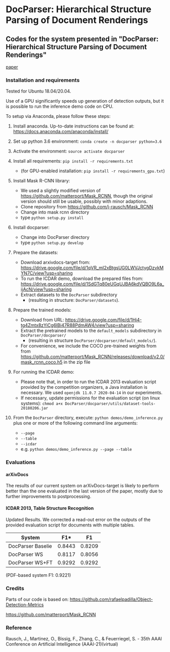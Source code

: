 # DocParser: Hierarchical Structure Parsing of Document Renderings
## Codes for the system presented in "DocParser: Hierarchical Structure Parsing of Document Renderings"
[paper](https://arxiv.org/abs/1911.01702)


### Installation and requirements

Tested for Ubuntu 18.04/20.04.

Use of a GPU significantly speeds up generation of detection outputs, but it is possible to run the inference demo code on CPU.

To setup via Anaconda, please follow these steps:

1. Install anaconda. Up-to-date instructions can be found at: https://docs.anaconda.com/anaconda/install/

2. Set up python 3.6 environment: 
`conda create -n docparser python=3.6`

3. Activate the environment:
`source activate docparser`

4. Install all requirements:
`pip install -r requirements.txt`
	- (for GPU-enabled installation: `pip install -r requirements_gpu.txt`)


5. Install Mask R-CNN library:
    - We used a slightly modified version of https://github.com/matterport/Mask_RCNN, though the original version should still be usable, possibly with minor adaptions.
    - Clone repository from https://github.com/j-rausch/Mask_RCNN 
	- Change into mask rcnn directory 
	- type `python setup.py install`

6. Install docparser:
	- Change into DocParser directory 
	- type `python setup.py develop`

7. Prepare the datasets:
	- Download arxivdocs-target from:
    https://drive.google.com/file/d/1qVR_mI2xBtgsUG0LWVJctygDzvkMYN7C/view?usp=sharing
	- To run the ICDAR demo, download the prepared files from:
    https://drive.google.com/file/d/1SdGTq80eUGqUJBA6kdVQBO9L6a_ijAcN/view?usp=sharing
	- Extract datasets to the `DocParser` subdirectory 
		- (resulting in structure: `DocParser/datasets`). 

8. Prepare the trained models:
	- Download from URL:
    https://drive.google.com/file/d/1Hi4-tg4Zmtx8zYiCg6IBi47R88PdmAW4/view?usp=sharing 
	- Extract the pretrained models to the `default_models` subdirectory in `DocParser/docparser/`
		- (resulting in structure `DocParser/docparser/default_models/`).
    - For convenience, we include the COCO pre-trained weights from from https://github.com/matterport/Mask_RCNN/releases/download/v2.0/mask_rcnn_coco.h5 in the zip file

9. For running the ICDAR demo:
	- Please note that, in order to run the ICDAR 2013 evaluation script provided by the competition organizers, a Java installation is necessary. We used `openjdk 11.0.7 2020-04-14` in our experiments. 
	- If necessary, update permissions for the evaluation script (on linux systems):
		`chmod a+x DocParser/docparser/utils/dataset-tools-20180206.jar`


10. From the `DocParser` directory, execute:
`python demos/demo_inference.py` plus one or more of the following command line arguments:
	
	- `--page`
	- `--table`
	- `--icdar`
	- e.g. `python demos/demo_inference.py --page --table`


### Evaluations

#### arXivDocs
The results of our current system on arXivDocs-target is likely to perform better than the one evaluated in the last version of the paper, mostly due to further improvements to postprocessing.  

#### ICDAR 2013, Table Structure Recognition
Updated Results. We corrected a read-out error on the outputs of the provided evaluation script for documents with multiple tables.

| System            | F1*    | F1     |
|-------------------|--------|--------|
| DocParser Baselie | 0.8443 | 0.8209 |
| DocParser WS      | 0.8117 | 0.8056 |
| DocParser WS+FT   | 0.9292 | 0.9292 |

(PDF-based system F1: 0.9221)

### Credits
Parts of our code is based on:
https://github.com/rafaelpadilla/Object-Detection-Metrics

https://github.com/matterport/Mask_RCNN

### Reference
Rausch, J., Martinez, O., Bissig, F., Zhang, C., & Feuerriegel, S. - 35th AAAI Conference on Artificial Intelligence (AAAI-21)(virtual) 



